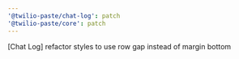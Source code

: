 ```yaml
---
'@twilio-paste/chat-log': patch
'@twilio-paste/core': patch
---
```


[Chat Log] refactor styles to use row gap instead of margin bottom
